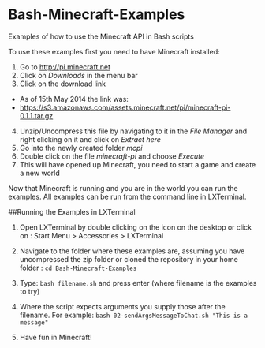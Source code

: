 Bash-Minecraft-Examples
=======================

Examples of how to use the Minecraft API in Bash scripts

To use these examples first you need to have Minecraft installed:

1. Go to http://pi.minecraft.net
2. Click on *Downloads* in the menu bar
3. Click on the download link
  * As of 15th May 2014 the link was:
  * https://s3.amazonaws.com/assets.minecraft.net/pi/minecraft-pi-0.1.1.tar.gz

4. Unzip/Uncompress this file by navigating to it in the *File Manager* and right clicking on it and click on *Extract here*
5. Go into the newly created folder *mcpi*
6. Double click on the file *minecraft-pi* and choose *Execute*
7. This will have opened up Minecraft, you need to start a game and create a new world

Now that Minecraft is running and you are in the world you can run the examples.
All examples can be run from the command line in LXTerminal.

##Running the Examples in LXTerminal

1. Open LXTerminal by double clicking on the icon on the desktop or click on :
  Start Menu > Accessories > LXTerminal

2. Navigate to the folder where these examples are, assuming you have uncompressed the zip folder or cloned the repository in your home folder :
 `cd Bash-Minecraft-Examples`
3. Type: `bash filename.sh` and press enter (where filename is the examples to try)
4. Where the script expects arguments you supply those after the filename. For example:
   `bash 02-sendArgsMessageToChat.sh "This is a message"`
5. Have fun in Minecraft!
